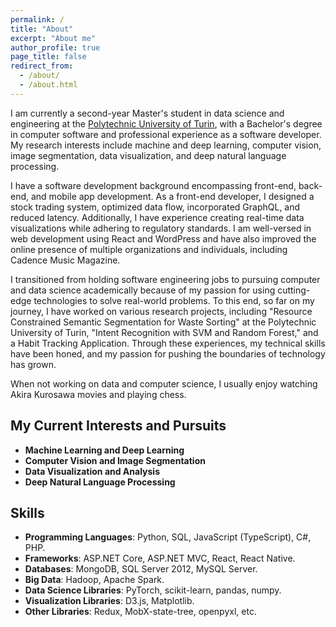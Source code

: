 ```yaml
---
permalink: /
title: "About"
excerpt: "About me"
author_profile: true
page_title: false
redirect_from:
  - /about/
  - /about.html
---
```


I am currently a second-year Master's student in data science and engineering at the [Polytechnic University of Turin](https://www.polito.it/en), with a Bachelor's degree in computer software and professional experience as a software developer. My research interests include machine and deep learning, computer vision, image segmentation, data visualization, and deep natural language processing.

I have a software development background encompassing front-end, back-end, and mobile app development. As a front-end developer, I designed a stock trading system, optimized data flow, incorporated GraphQL, and reduced latency. Additionally, I have experience creating real-time data visualizations while adhering to regulatory standards. I am well-versed in web development using React and WordPress and have also improved the online presence of multiple organizations and individuals, including Cadence Music Magazine.

I transitioned from holding software engineering jobs to pursuing computer and data science academically because of my passion for using cutting-edge technologies to solve real-world problems. To this end, so far on my journey, I have worked on various research projects, including "Resource Constrained Semantic Segmentation for Waste Sorting" at the Polytechnic University of Turin, "Intent Recognition with SVM and Random Forest," and a Habit Tracking Application. Through these experiences, my technical skills have been honed, and my passion for pushing the boundaries of technology has grown.

When not working on data and computer science, I usually enjoy watching Akira Kurosawa movies and playing chess.

## My Current Interests and Pursuits

- **Machine Learning and Deep Learning**
- **Computer Vision and Image Segmentation**
- **Data Visualization and Analysis**
- **Deep Natural Language Processing**

## Skills

- **Programming Languages**: Python, SQL, JavaScript (TypeScript), C#, PHP.
- **Frameworks**: ASP.NET Core, ASP.NET MVC, React, React Native.
- **Databases**: MongoDB, SQL Server 2012, MySQL Server.
- **Big Data**: Hadoop, Apache Spark.
- **Data Science Libraries**: PyTorch, scikit-learn, pandas, numpy.
- **Visualization Libraries**: D3.js, Matplotlib.
- **Other Libraries**: Redux, MobX-state-tree, openpyxl, etc.
